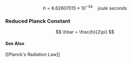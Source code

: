 
$$
h = 6.62607015 \times 10^{−34} \quad \text{joule seconds}
$$
### Reduced Planck Constant
$$
\hbar = \frac{h}{2\pi}
$$

#### See Also
[[Planck's Radiation Law]]
